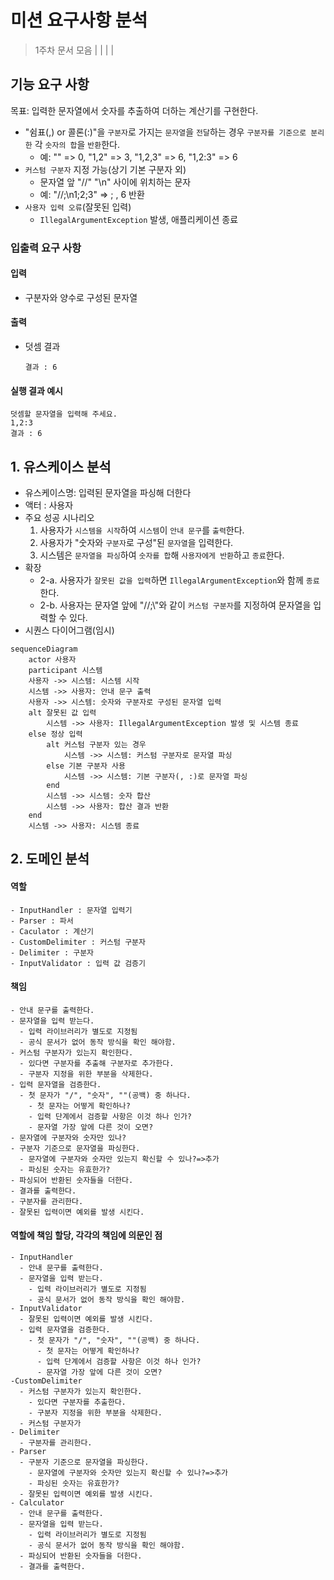 # 미션 요구사항 분석

> 1주차 문서 모음
> | **[](1주차-문자열-덧셈-계산기.md)** | **[](1주차-미션-요약.md)** | **[](1주차-주간-학습-정리.md)** |

## 기능 요구 사항

목표: 입력한 문자열에서 숫자를 추출하여 더하는 계산기를 구현한다.

* "쉼표(,) or 콜론(:)"을 `구분자`로 가지는 `문자열`을 `전달`하는 경우 `구분자를 기준으로 분리한` 각 `숫자의 합`을 `반환`한다.
    * 예: "" => 0, "1,2" => 3, "1,2,3" => 6, "1,2:3" => 6
* `커스텀 구분자` 지정 가능(상기 기본 구분자 외)
    * 문자열 앞 "//" "\\n" 사이에 위치하는 문자
    * 예: "//;\\n1;2;3" => ; , 6 반환
* `사용자 입력 오류`(잘못된 입력)
    * `IllegalArgumentException` 발생, 애플리케이션 종료

### 입출력 요구 사항

#### 입력

* 구분자와 양수로 구성된 문자열

#### 출력

* 덧셈 결과
    ```
    결과 : 6
    ```

#### 실행 결과 예시

```
덧셈할 문자열을 입력해 주세요.
1,2:3
결과 : 6
```

## 1. 유스케이스 분석

- 유스케이스명: 입력된 문자열을 파싱해 더한다
- 액터 : 사용자
- 주요 성공 시나리오
    1. 사용자가 `시스템을 시작`하여 `시스템`이 `안내 문구`를 `출력`한다.
    2. 사용자가 "숫자와 `구분자`로 구성"된 `문자열`을 입력한다.
    3. 시스템은 `문자열을 파싱`하여 `숫자를 합`해 `사용자에게 반환`하고 `종료`한다.
- 확장
    - 2-a. 사용자가 `잘못된 값을 입력`하면 `IllegalArgumentException`와 함께 `종료`한다.
    - 2-b. 사용자는 문자열 앞에 "//;\\"와 같이 `커스텀 구분자`를 지정하여 문자열을 입력할 수 있다.
- 시퀀스 다이어그램(임시)

```mermaid
sequenceDiagram
    actor 사용자
    participant 시스템
    사용자 ->> 시스템: 시스템 시작
    시스템 ->> 사용자: 안내 문구 출력
    사용자 ->> 시스템: 숫자와 구분자로 구성된 문자열 입력
    alt 잘못된 값 입력
        시스템 ->> 사용자: IllegalArgumentException 발생 및 시스템 종료
    else 정상 입력
        alt 커스텀 구분자 있는 경우
            시스템 ->> 시스템: 커스텀 구분자로 문자열 파싱
        else 기본 구분자 사용
            시스템 ->> 시스템: 기본 구분자(, :)로 문자열 파싱
        end
        시스템 ->> 시스템: 숫자 합산
        시스템 ->> 사용자: 합산 결과 반환
    end
    시스템 ->> 사용자: 시스템 종료

```

## 2. 도메인 분석

#### 역할

    - InputHandler : 문자열 입력기
    - Parser : 파서
    - Caculator : 계산기
    - CustomDelimiter : 커스텀 구분자
    - Delimiter : 구분자
    - InputValidator : 입력 값 검증기

#### 책임

    - 안내 문구를 출력한다.
    - 문자열을 입력 받는다.
      - 입력 라이브러리가 별도로 지정됨
      - 공식 문서가 없어 동작 방식을 확인 해야함.
    - 커스텀 구분자가 있는지 확인한다.
      - 있다면 구분자를 추출해 구분자로 추가한다.
      - 구분자 지정을 위한 부분을 삭제한다.
    - 입력 문자열을 검증한다.
      - 첫 문자가 "/", "숫자", ""(공백) 중 하나다.
        - 첫 문자는 어떻게 확인하나?
        - 입력 단계에서 검증할 사항은 이것 하나 인가?
        - 문자열 가장 앞에 다른 것이 오면?
    - 문자열에 구분자와 숫자만 있나?
    - 구분자 기준으로 문자열을 파싱한다.
      - 문자열에 구분자와 숫자만 있는지 확신할 수 있나?=>추가
      - 파싱된 숫자는 유효한가?
    - 파싱되어 반환된 숫자들을 더한다.
    - 결과를 출력한다.
    - 구분자를 관리한다.
    - 잘못된 입력이면 예외를 발생 시킨다.

#### 역할에 책임 할당, 각각의 책임에 의문인 점

    - InputHandler
      - 안내 문구를 출력한다.
      - 문자열을 입력 받는다.
        - 입력 라이브러리가 별도로 지정됨
        - 공식 문서가 없어 동작 방식을 확인 해야함.
    - InputValidator
      - 잘못된 입력이면 예외를 발생 시킨다.
      - 입력 문자열을 검증한다.
        - 첫 문자가 "/", "숫자", ""(공백) 중 하나다.
          - 첫 문자는 어떻게 확인하나?
          - 입력 단계에서 검증할 사항은 이것 하나 인가?
          - 문자열 가장 앞에 다른 것이 오면?
    -CustomDelimiter
      - 커스텀 구분자가 있는지 확인한다.
        - 있다면 구분자를 추출한다.
        - 구분자 지정을 위한 부분을 삭제한다.
      - 커스텀 구분자가 
    - Delimiter
      - 구분자를 관리한다.
    - Parser
      - 구분자 기준으로 문자열을 파싱한다.
        - 문자열에 구분자와 숫자만 있는지 확신할 수 있나?=>추가
        - 파싱된 숫자는 유효한가?
      - 잘못된 입력이면 예외를 발생 시킨다.
    - Calculator
      - 안내 문구를 출력한다.
      - 문자열을 입력 받는다.
        - 입력 라이브러리가 별도로 지정됨
        - 공식 문서가 없어 동작 방식을 확인 해야함.
      - 파싱되어 반환된 숫자들을 더한다.
      - 결과를 출력한다.